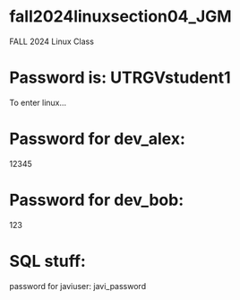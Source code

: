 # fall2024linuxsection04_JGM
FALL 2024 Linux Class

# Password is: UTRGVstudent1
To enter linux...

# Password for dev_alex:
12345
# Password for dev_bob:
123

# SQL stuff:
password for javiuser: javi_password